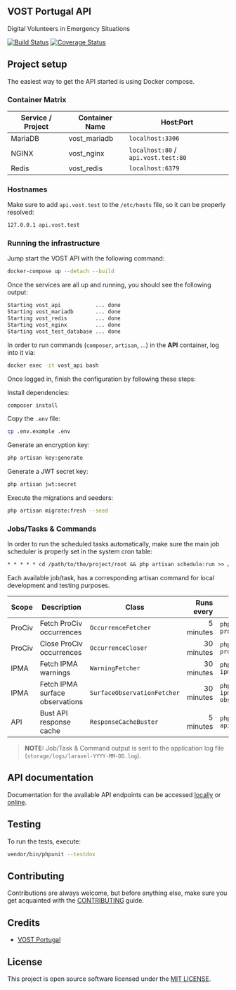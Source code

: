 ## VOST Portugal API
Digital Volunteers in Emergency Situations

[![Build Status](https://travis-ci.com/vostpt/api.svg?branch=master)](https://travis-ci.com/vostpt/api) [![Coverage Status](https://coveralls.io/repos/github/vostpt/api/badge.svg?branch=master)](https://coveralls.io/github/vostpt/api?branch=master)

## Project setup
The easiest way to get the API started is using Docker compose.

### Container Matrix
 Service / Project | Container Name | Host:Port
-------------------|----------------|-------------------------------------
 MariaDB           | vost_mariadb   | `localhost:3306`
 NGINX             | vost_nginx     | `localhost:80` / `api.vost.test:80`
 Redis             | vost_redis     | `localhost:6379`

### Hostnames
Make sure to add `api.vost.test` to the `/etc/hosts` file, so it can be properly resolved:

```txt
127.0.0.1 api.vost.test
```

### Running the infrastructure
Jump start the VOST API with the following command:

```sh
docker-compose up --detach --build
```

Once the services are all up and running, you should see the following output: 
```sh
Starting vost_api           ... done
Starting vost_mariadb       ... done
Starting vost_redis         ... done
Starting vost_nginx         ... done
Starting vost_test_database ... done
```

In order to run commands (`composer`, `artisan`, ...) in the **API** container, log into it via:

```sh
docker exec -it vost_api bash
```

Once logged in, finish the configuration by following these steps:

Install dependencies:
```sh
composer install
```

Copy the `.env` file:
```sh
cp .env.example .env
```

Generate an encryption key:
```sh
php artisan key:generate
```

Generate a JWT secret key:
```sh
php artisan jwt:secret
```

Execute the migrations and seeders:
```sh
php artisan migrate:fresh --seed
```

### Jobs/Tasks & Commands
In order to run the scheduled tasks automatically, make sure the main job scheduler is properly set in the system cron table:
```txt
* * * * * cd /path/to/the/project/root && php artisan schedule:run >> /dev/null 2>&1
```

Each available job/task, has a corresponding artisan command for local development and testing purposes.

 Scope  | Description                     | Class                       | Runs every | Artisan command
--------|---------------------------------|-----------------------------|-----------:|-------------------------------------
 ProCiv | Fetch ProCiv occurrences        | `OccurrenceFetcher`         |  5 minutes | `php artisan prociv:fetch:occurrences`
 ProCiv | Close ProCiv occurrences        | `OccurrenceCloser`          | 30 minutes | `php artisan prociv:close:occurrences`
 IPMA   | Fetch IPMA warnings             | `WarningFetcher`            | 30 minutes | `php artisan ipma:fetch:warnings`
 IPMA   | Fetch IPMA surface observations | `SurfaceObservationFetcher` | 30 minutes | `php artisan ipma:fetch:surface-observations`
 API    | Bust API response cache         | `ResponseCacheBuster`       |  5 minutes | `php artisan api:bust:response-cache`
 
>**NOTE:** Job/Task & Command output is sent to the application log file (`storage/logs/laravel-YYYY-MM-DD.log`).

## API documentation
Documentation for the available API endpoints can be accessed [locally](http://api.vost.test/documentation/) or [online](http://api.vost.pt/documentation/).

## Testing
To run the tests, execute:

```sh
vendor/bin/phpunit --testdox
```

## Contributing
Contributions are always welcome, but before anything else, make sure you get acquainted with the [CONTRIBUTING](CONTRIBUTING.md) guide.

## Credits
- [VOST Portugal](https://github.com/vostpt)

## License
This project is open source software licensed under the [MIT LICENSE](LICENSE.md).
